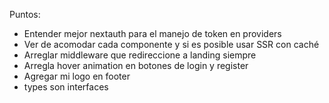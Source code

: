 Puntos:

- Entender mejor nextauth para el manejo de token en providers
- Ver de acomodar cada componente y si es posible usar SSR con caché
- Arreglar middleware que redireccione a landing siempre
- Arregla hover animation en botones de login y register
- Agregar mi logo en footer
- types son interfaces
